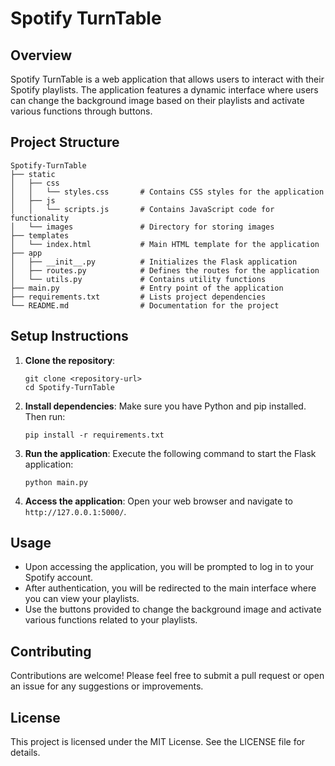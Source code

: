 # Spotify TurnTable

## Overview
Spotify TurnTable is a web application that allows users to interact with their Spotify playlists. The application features a dynamic interface where users can change the background image based on their playlists and activate various functions through buttons.

## Project Structure
```
Spotify-TurnTable
├── static
│   ├── css
│   │   └── styles.css       # Contains CSS styles for the application
│   ├── js
│   │   └── scripts.js       # Contains JavaScript code for functionality
│   └── images               # Directory for storing images
├── templates
│   └── index.html           # Main HTML template for the application
├── app
│   ├── __init__.py          # Initializes the Flask application
│   ├── routes.py            # Defines the routes for the application
│   └── utils.py             # Contains utility functions
├── main.py                  # Entry point of the application
├── requirements.txt         # Lists project dependencies
└── README.md                # Documentation for the project
```

## Setup Instructions
1. **Clone the repository**:
   ```
   git clone <repository-url>
   cd Spotify-TurnTable
   ```

2. **Install dependencies**:
   Make sure you have Python and pip installed. Then run:
   ```
   pip install -r requirements.txt
   ```

3. **Run the application**:
   Execute the following command to start the Flask application:
   ```
   python main.py
   ```

4. **Access the application**:
   Open your web browser and navigate to `http://127.0.0.1:5000/`.

## Usage
- Upon accessing the application, you will be prompted to log in to your Spotify account.
- After authentication, you will be redirected to the main interface where you can view your playlists.
- Use the buttons provided to change the background image and activate various functions related to your playlists.

## Contributing
Contributions are welcome! Please feel free to submit a pull request or open an issue for any suggestions or improvements.

## License
This project is licensed under the MIT License. See the LICENSE file for details.